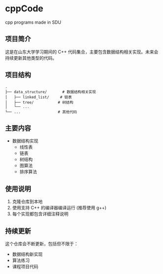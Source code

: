 # cppCode
cpp programs made in SDU

## 项目简介
这是在山东大学学习期间的 C++ 代码集合，主要包含数据结构相关实现。未来会持续更新其他类型的代码。

## 项目结构
```
.
├── data_structure/       # 数据结构相关实现
│   ├── linked_list/     # 链表
│   ├── tree/           # 树结构
│   └── ...
└── ...                 # 其他代码
```

## 主要内容
- 数据结构实现
  - 线性表
  - 链表
  - 树结构
  - 图算法
  - 排序算法

## 使用说明
1. 克隆仓库到本地
2. 使用支持 C++ 的编译器编译运行 (推荐使用 g++)
3. 每个实现都包含详细注释说明

## 持续更新
这个仓库会不断更新，包括但不限于：
- 数据结构新实现
- 算法练习
- 课程项目代码
